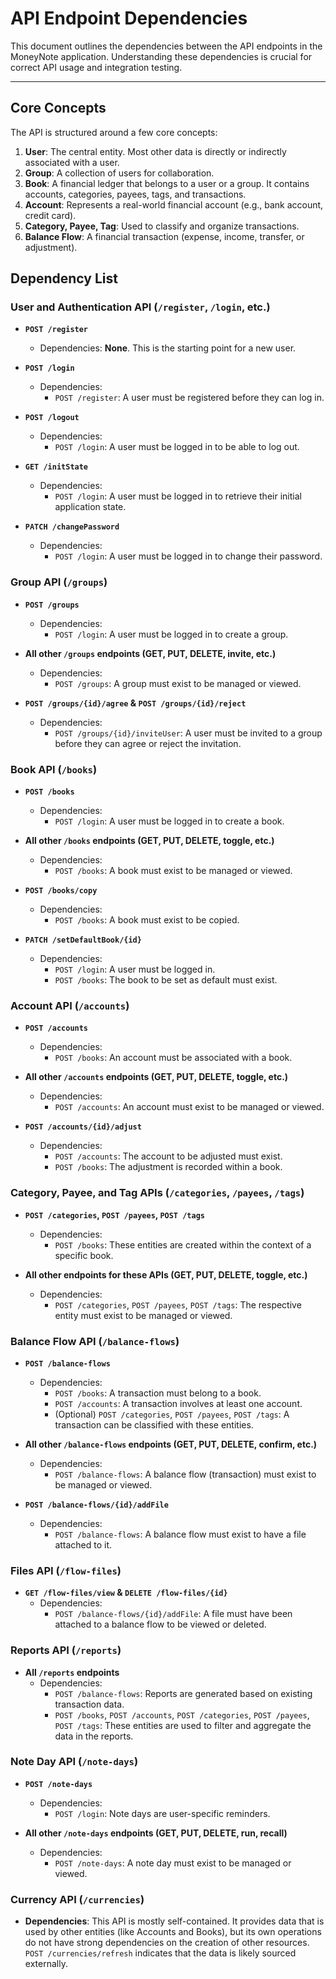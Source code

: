# API Endpoint Dependencies

This document outlines the dependencies between the API endpoints in the MoneyNote application. Understanding these dependencies is crucial for correct API usage and integration testing.

---

## Core Concepts

The API is structured around a few core concepts:

1.  **User**: The central entity. Most other data is directly or indirectly associated with a user.
2.  **Group**: A collection of users for collaboration.
3.  **Book**: A financial ledger that belongs to a user or a group. It contains accounts, categories, payees, tags, and transactions.
4.  **Account**: Represents a real-world financial account (e.g., bank account, credit card).
5.  **Category, Payee, Tag**: Used to classify and organize transactions.
6.  **Balance Flow**: A financial transaction (expense, income, transfer, or adjustment).

## Dependency List

### User and Authentication API (`/register`, `/login`, etc.)

-   **`POST /register`**
    -   Dependencies: **None**. This is the starting point for a new user.

-   **`POST /login`**
    -   Dependencies:
        -   `POST /register`: A user must be registered before they can log in.

-   **`POST /logout`**
    -   Dependencies:
        -   `POST /login`: A user must be logged in to be able to log out.

-   **`GET /initState`**
    -   Dependencies:
        -   `POST /login`: A user must be logged in to retrieve their initial application state.

-   **`PATCH /changePassword`**
    -   Dependencies:
        -   `POST /login`: A user must be logged in to change their password.

### Group API (`/groups`)

-   **`POST /groups`**
    -   Dependencies:
        -   `POST /login`: A user must be logged in to create a group.

-   **All other `/groups` endpoints (GET, PUT, DELETE, invite, etc.)**
    -   Dependencies:
        -   `POST /groups`: A group must exist to be managed or viewed.

-   **`POST /groups/{id}/agree` & `POST /groups/{id}/reject`**
    -   Dependencies:
        -   `POST /groups/{id}/inviteUser`: A user must be invited to a group before they can agree or reject the invitation.

### Book API (`/books`)

-   **`POST /books`**
    -   Dependencies:
        -   `POST /login`: A user must be logged in to create a book.

-   **All other `/books` endpoints (GET, PUT, DELETE, toggle, etc.)**
    -   Dependencies:
        -   `POST /books`: A book must exist to be managed or viewed.

-   **`POST /books/copy`**
    -   Dependencies:
        -   `POST /books`: A book must exist to be copied.

-   **`PATCH /setDefaultBook/{id}`**
    -   Dependencies:
        -   `POST /login`: A user must be logged in.
        -   `POST /books`: The book to be set as default must exist.

### Account API (`/accounts`)

-   **`POST /accounts`**
    -   Dependencies:
        -   `POST /books`: An account must be associated with a book.

-   **All other `/accounts` endpoints (GET, PUT, DELETE, toggle, etc.)**
    -   Dependencies:
        -   `POST /accounts`: An account must exist to be managed or viewed.

-   **`POST /accounts/{id}/adjust`**
    -   Dependencies:
        -   `POST /accounts`: The account to be adjusted must exist.
        -   `POST /books`: The adjustment is recorded within a book.

### Category, Payee, and Tag APIs (`/categories`, `/payees`, `/tags`)

-   **`POST /categories`, `POST /payees`, `POST /tags`**
    -   Dependencies:
        -   `POST /books`: These entities are created within the context of a specific book.

-   **All other endpoints for these APIs (GET, PUT, DELETE, toggle, etc.)**
    -   Dependencies:
        -   `POST /categories`, `POST /payees`, `POST /tags`: The respective entity must exist to be managed or viewed.

### Balance Flow API (`/balance-flows`)

-   **`POST /balance-flows`**
    -   Dependencies:
        -   `POST /books`: A transaction must belong to a book.
        -   `POST /accounts`: A transaction involves at least one account.
        -   (Optional) `POST /categories`, `POST /payees`, `POST /tags`: A transaction can be classified with these entities.

-   **All other `/balance-flows` endpoints (GET, PUT, DELETE, confirm, etc.)**
    -   Dependencies:
        -   `POST /balance-flows`: A balance flow (transaction) must exist to be managed or viewed.

-   **`POST /balance-flows/{id}/addFile`**
    -   Dependencies:
        -   `POST /balance-flows`: A balance flow must exist to have a file attached to it.

### Files API (`/flow-files`)

-   **`GET /flow-files/view` & `DELETE /flow-files/{id}`**
    -   Dependencies:
        -   `POST /balance-flows/{id}/addFile`: A file must have been attached to a balance flow to be viewed or deleted.

### Reports API (`/reports`)

-   **All `/reports` endpoints**
    -   Dependencies:
        -   `POST /balance-flows`: Reports are generated based on existing transaction data.
        -   `POST /books`, `POST /accounts`, `POST /categories`, `POST /payees`, `POST /tags`: These entities are used to filter and aggregate the data in the reports.

### Note Day API (`/note-days`)

-   **`POST /note-days`**
    -   Dependencies:
        -   `POST /login`: Note days are user-specific reminders.

-   **All other `/note-days` endpoints (GET, PUT, DELETE, run, recall)**
    -   Dependencies:
        -   `POST /note-days`: A note day must exist to be managed or viewed.

### Currency API (`/currencies`)

-   **Dependencies**: This API is mostly self-contained. It provides data that is used by other entities (like Accounts and Books), but its own operations do not have strong dependencies on the creation of other resources. `POST /currencies/refresh` indicates that the data is likely sourced externally.
